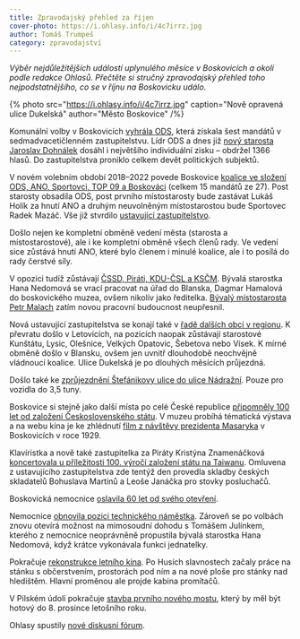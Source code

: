 ```yaml
---
title: Zpravodajský přehled za říjen
cover-photo: https://i.ohlasy.info/i/4c7irrz.jpg
author: Tomáš Trumpeš
category: zpravodajství
---
```


*Výběr nejdůležitějších událostí uplynulého měsíce v Boskovicích a okolí podle redakce Ohlasů. Přečtěte si stručný zpravodajský přehled toho nejpodstatnějšího, co se v říjnu na Boskovicku událo.*

{% photo src="https://i.ohlasy.info/i/4c7irrz.jpg" caption="Nově opravená ulice Dukelská" author="Město Boskovice" /%}

Komunální volby v Boskovicích [vyhrála ODS](http://www.ohlasy.info/clanky/2018/10/volby-vysledky.html), která získala šest mandátů v sedmadvacetičlenném zastupitelstvu. Lídr ODS a dnes již [nový starosta Jaroslav Dohnálek](http://www.ohlasy.info/clanky/2018/10/rozhovor-dohnalek.html) dosáhl i největšího individuální zisku – obdržel 1366 hlasů. Do zastupitelstva proniklo celkem devět politických subjektů.

V novém volebním období 2018–2022 povede Boskovice [koalice ve složení ODS, ANO, Sportovci, TOP 09 a Boskováci](https://forum.ohlasy.info/t/koalice-pro-volebni-obdobi-2018-22/34) (celkem 15 mandátů ze 27). Post starosty obsadila ODS, post prvního místostarosty bude zastávat Lukáš Holík za hnutí ANO a druhým neuvolněným místostarostou bude Sportovec Radek Mazáč. Vše již stvrdilo [ustavující zastupitelstvo](http://www.ohlasy.info/clanky/2018/10/ustavujici-zastupitelstvo.html).

Došlo nejen ke kompletní obměně vedení města (starosta a místostarostové), ale i ke kompletní obměně všech členů rady. Ve vedení sice zůstává hnutí ANO, které bylo členem i minulé koalice, ale i to posílá do rady čerstvé síly.

V opozici tudíž zůstávají [ČSSD, Piráti, KDU-ČSL a KSČM](http://www.ohlasy.info/clanky/2018/10/anketa-opozice.html). Bývalá starostka Hana Nedomová se vrací pracovat na úřad do Blanska, Dagmar Hamalová do boskovického muzea, ovšem nikoliv jako ředitelka. [Bývalý místostarosta Petr Malach](http://www.ohlasy.info/clanky/2018/10/rozhovor-malach.html) zatím novou pracovní budoucnost neupřesnil.

Nová ustavující zastupitelstva se konají také v [řadě dalších obcí v regionu](http://www.ohlasy.info/clanky/2018/10/nove-radnice.html). K převratu došlo v Letovicích, na pozicích naopak zůstávají starostové Kunštátu, Lysic, Olešnice, Velkých Opatovic, Šebetova nebo Vísek. K mírné obměně došlo v Blansku, ovšem jen uvnitř dlouhodobě neochvějně vládnoucí koalice.
Ulice Dukelská je po dlouhých měsících průjezdná. 

Došlo také ke [zprůjezdnění Štefánikovy ulice do ulice Nádražní](https://www.facebook.com/mestoboskovice/posts/1926096610806293). Pouze pro vozidla do 3,5 tuny.

Boskovice si stejně jako další místa po celé České republice [připomněly 100 let od založení Československého státu](http://boskovice.cz/i-nbsp-pres-nepriznive-pocasi-si-obcane-pripomneli-vyznamne-vyroci/d-35022). V muzeu probíhá tématická výstava a na webu kina je ke zhlédnutí [film z návštěvy prezidenta Masaryka](https://www.kulturaboskovice.cz/kino/prezident-tgm-v-boskovicich) v Boskovicích v roce 1929.

Klavíristka a nově také zastupitelka za Piráty Kristýna Znamenáčková [koncertovala u příležitosti 100. výročí založení státu na Taiwanu](https://www.mzv.cz/taipei/cz/zpravy_a_udalosti/martinu_v_podani_znamenackove_v_tchaj.html). Omluvena z ustavujícího zastupitelstva zde tentýž den provedla skladby českých skladatelů Bohuslava Martinů a Leoše Janáčka pro stovky posluchačů.

Boskovická nemocnice [oslavila 60 let od svého otevření](http://boskovice.cz/nemocnice-slavila-60-let/d-35025).

Nemocnice [obnovila pozici technického náměstka](http://www.ohlasy.info/clanky/2018/10/nemocnice-namestek.html). Zároveň se po volbách znovu otevírá možnost na mimosoudní dohodu s Tomášem Julínkem, kterého z nemocnice neoprávněně propustila bývalá starostka Hana Nedomová, když krátce vykonávala funkci jednatelky.

Pokračuje [rekonstrukce letního kina](https://www.facebook.com/mestoboskovice/posts/1922698457812775). Po Husích slavnostech začaly práce na stánku s občerstvením, prostorách pod ním a na nové ploše pro stánky nad hledištěm. Hlavní proměnou ale projde kabina promítačů.

V Pilském údolí pokračuje [stavba prvního nového mostu](https://www.facebook.com/mestoboskovice/posts/1922664341149520), který by měl být hotový do 8. prosince letošního roku.

Ohlasy spustily [nové diskusní fórum](http://www.ohlasy.info/clanky/2018/10/diskuzni-forum.html).
